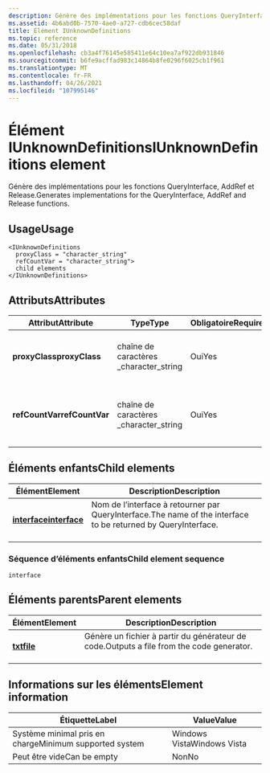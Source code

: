 ```yaml
---
description: Génère des implémentations pour les fonctions QueryInterface, AddRef et Release.
ms.assetid: 4b6abd0b-7570-4ae0-a727-cdb6cec58daf
title: Élément IUnknownDefinitions
ms.topic: reference
ms.date: 05/31/2018
ms.openlocfilehash: cb3a4f76145e585411e64c10ea7af922db931846
ms.sourcegitcommit: b6fe9acffad983c14864b8fe0296f6025cb1f961
ms.translationtype: MT
ms.contentlocale: fr-FR
ms.lasthandoff: 04/26/2021
ms.locfileid: "107995146"
---
```

# <a name="iunknowndefinitions-element"></a><span data-ttu-id="79c4b-103">Élément IUnknownDefinitions</span><span class="sxs-lookup"><span data-stu-id="79c4b-103">IUnknownDefinitions element</span></span>

<span data-ttu-id="79c4b-104">Génère des implémentations pour les fonctions QueryInterface, AddRef et Release.</span><span class="sxs-lookup"><span data-stu-id="79c4b-104">Generates implementations for the QueryInterface, AddRef and Release functions.</span></span>

## <a name="usage"></a><span data-ttu-id="79c4b-105">Usage</span><span class="sxs-lookup"><span data-stu-id="79c4b-105">Usage</span></span>

``` syntax
<IUnknownDefinitions
  proxyClass = "character_string"
  refCountVar = "character_string">
  child elements
</IUnknownDefinitions>
```

## <a name="attributes"></a><span data-ttu-id="79c4b-106">Attributs</span><span class="sxs-lookup"><span data-stu-id="79c4b-106">Attributes</span></span>



| <span data-ttu-id="79c4b-107">Attribut</span><span class="sxs-lookup"><span data-stu-id="79c4b-107">Attribute</span></span>                  | <span data-ttu-id="79c4b-108">Type</span><span class="sxs-lookup"><span data-stu-id="79c4b-108">Type</span></span>                         | <span data-ttu-id="79c4b-109">Obligatoire</span><span class="sxs-lookup"><span data-stu-id="79c4b-109">Required</span></span>       | <span data-ttu-id="79c4b-110">Description</span><span class="sxs-lookup"><span data-stu-id="79c4b-110">Description</span></span>                                                |
|----------------------------|------------------------------|----------------|------------------------------------------------------------|
| <span data-ttu-id="79c4b-111">**proxyClass**</span><span class="sxs-lookup"><span data-stu-id="79c4b-111">**proxyClass**</span></span><br/>  | <span data-ttu-id="79c4b-112">chaîne de caractères \_</span><span class="sxs-lookup"><span data-stu-id="79c4b-112">character\_string</span></span><br/> | <span data-ttu-id="79c4b-113">Oui</span><span class="sxs-lookup"><span data-stu-id="79c4b-113">Yes</span></span><br/> | <span data-ttu-id="79c4b-114">Nom de la classe d’implémentation.</span><span class="sxs-lookup"><span data-stu-id="79c4b-114">The name of the implementing class.</span></span><br/> <br/> |
| <span data-ttu-id="79c4b-115">**refCountVar**</span><span class="sxs-lookup"><span data-stu-id="79c4b-115">**refCountVar**</span></span><br/> | <span data-ttu-id="79c4b-116">chaîne de caractères \_</span><span class="sxs-lookup"><span data-stu-id="79c4b-116">character\_string</span></span><br/> | <span data-ttu-id="79c4b-117">Oui</span><span class="sxs-lookup"><span data-stu-id="79c4b-117">Yes</span></span><br/> | <span data-ttu-id="79c4b-118">Nom de la variable du décompte de références.</span><span class="sxs-lookup"><span data-stu-id="79c4b-118">The reference count variable name.</span></span><br/> <br/>  |



## <a name="child-elements"></a><span data-ttu-id="79c4b-119">Éléments enfants</span><span class="sxs-lookup"><span data-stu-id="79c4b-119">Child elements</span></span>



| <span data-ttu-id="79c4b-120">Élément</span><span class="sxs-lookup"><span data-stu-id="79c4b-120">Element</span></span>                                   | <span data-ttu-id="79c4b-121">Description</span><span class="sxs-lookup"><span data-stu-id="79c4b-121">Description</span></span>                                                                        |
|-------------------------------------------|------------------------------------------------------------------------------------|
| [<span data-ttu-id="79c4b-122">**interface**</span><span class="sxs-lookup"><span data-stu-id="79c4b-122">**interface**</span></span>](interface.md)<br/> | <span data-ttu-id="79c4b-123">Nom de l’interface à retourner par QueryInterface.</span><span class="sxs-lookup"><span data-stu-id="79c4b-123">The name of the interface to be returned by QueryInterface.</span></span><br/> <br/> |



### <a name="child-element-sequence"></a><span data-ttu-id="79c4b-124">Séquence d’éléments enfants</span><span class="sxs-lookup"><span data-stu-id="79c4b-124">Child element sequence</span></span>

``` syntax
interface
```

## <a name="parent-elements"></a><span data-ttu-id="79c4b-125">Éléments parents</span><span class="sxs-lookup"><span data-stu-id="79c4b-125">Parent elements</span></span>



| <span data-ttu-id="79c4b-126">Élément</span><span class="sxs-lookup"><span data-stu-id="79c4b-126">Element</span></span>                         | <span data-ttu-id="79c4b-127">Description</span><span class="sxs-lookup"><span data-stu-id="79c4b-127">Description</span></span>                                                    |
|---------------------------------|----------------------------------------------------------------|
| [<span data-ttu-id="79c4b-128">**txt**</span><span class="sxs-lookup"><span data-stu-id="79c4b-128">**file**</span></span>](file.md)<br/> | <span data-ttu-id="79c4b-129">Génère un fichier à partir du générateur de code.</span><span class="sxs-lookup"><span data-stu-id="79c4b-129">Outputs a file from the code generator.</span></span><br/> <br/> |



## <a name="element-information"></a><span data-ttu-id="79c4b-130">Informations sur les éléments</span><span class="sxs-lookup"><span data-stu-id="79c4b-130">Element information</span></span>



| <span data-ttu-id="79c4b-131">Étiquette</span><span class="sxs-lookup"><span data-stu-id="79c4b-131">Label</span></span> | <span data-ttu-id="79c4b-132">Value</span><span class="sxs-lookup"><span data-stu-id="79c4b-132">Value</span></span> |
|-------------------------------------|---------------|
| <span data-ttu-id="79c4b-133">Système minimal pris en charge</span><span class="sxs-lookup"><span data-stu-id="79c4b-133">Minimum supported system</span></span><br/> | <span data-ttu-id="79c4b-134">Windows Vista</span><span class="sxs-lookup"><span data-stu-id="79c4b-134">Windows Vista</span></span> |
| <span data-ttu-id="79c4b-135">Peut être vide</span><span class="sxs-lookup"><span data-stu-id="79c4b-135">Can be empty</span></span>                        | <span data-ttu-id="79c4b-136">Non</span><span class="sxs-lookup"><span data-stu-id="79c4b-136">No</span></span>            |



 

 




